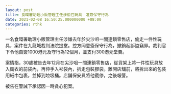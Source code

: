 ```yaml
---
layout: post
title: 食環署助理小販管理主任涉偷性玩具　准簽保守行為
date: 2021-02-08 16:50:25.000000000 +08:00
categories: rthk
---
```


一名食環署助理小販管理主任涉嫌去年於尖沙咀一間連鎖零售店，偷走一件性玩具，案件在九龍城裁判法院提堂。控方同意簽保守行為，撤銷起訴盜竊罪。裁判官下令他自簽1000港元及守行為12個月，並支付300港元堂費。

案情指，30歲被告去年12月在尖沙咀一間連鎖零售店，從貨架上將一件性玩具放入衛衣的前袋內，再伸手入衫袋內，拆走包裝膠袋。離開店舖前，將拆出來的包裝用紙巾包裹，並掉到垃圾桶。店舖保安員將他截停，之後報警。

被告在警誡下承認因一時貪心犯案。

